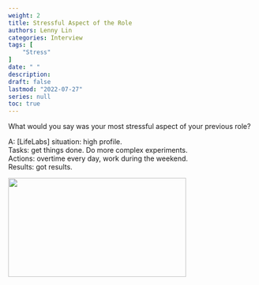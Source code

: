 ```yaml
---
weight: 2
title: Stressful Aspect of the Role
authors: Lenny Lin
categories: Interview
tags: [
    "Stress"
]
date: " "
description: 
draft: false
lastmod: "2022-07-27"
series: null
toc: true
---
```



What would you say was your most stressful aspect of your previous role?

A: [LifeLabs] 
situation: high profile.  
Tasks: get things done.  Do more complex experiments.  
Actions: overtime every day, work during the weekend.  
Results: got results.


<img width ="360" height= "200" src = "content/posts/images/Screenshot 2022-05-31 121459.png"/>
